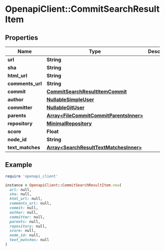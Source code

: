 # OpenapiClient::CommitSearchResultItem

## Properties

| Name | Type | Description | Notes |
| ---- | ---- | ----------- | ----- |
| **url** | **String** |  |  |
| **sha** | **String** |  |  |
| **html_url** | **String** |  |  |
| **comments_url** | **String** |  |  |
| **commit** | [**CommitSearchResultItemCommit**](CommitSearchResultItemCommit.md) |  |  |
| **author** | [**NullableSimpleUser**](NullableSimpleUser.md) |  |  |
| **committer** | [**NullableGitUser**](NullableGitUser.md) |  |  |
| **parents** | [**Array&lt;FileCommitCommitParentsInner&gt;**](FileCommitCommitParentsInner.md) |  |  |
| **repository** | [**MinimalRepository**](MinimalRepository.md) |  |  |
| **score** | **Float** |  |  |
| **node_id** | **String** |  |  |
| **text_matches** | [**Array&lt;SearchResultTextMatchesInner&gt;**](SearchResultTextMatchesInner.md) |  | [optional] |

## Example

```ruby
require 'openapi_client'

instance = OpenapiClient::CommitSearchResultItem.new(
  url: null,
  sha: null,
  html_url: null,
  comments_url: null,
  commit: null,
  author: null,
  committer: null,
  parents: null,
  repository: null,
  score: null,
  node_id: null,
  text_matches: null
)
```

